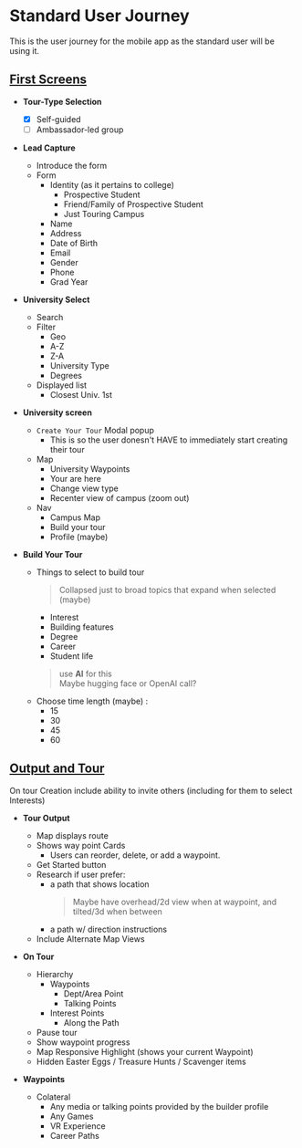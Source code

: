 # Standard User Journey

This is the user journey for the mobile app as the standard user will be using it.

## [First Screens](../meeting_6-19-25/first-screens.jpeg)

- **Tour-Type Selection**
    - [x] Self-guided 
    - [ ] Ambassador-led group 

- **Lead Capture**
    - Introduce the form
    - Form
        - Identity (as it pertains to college)
            - Prospective Student
            - Friend/Family of Prospective Student
            - Just Touring Campus
        - Name
        - Address
        - Date of Birth
        - Email 
        - Gender
        - Phone 
        - Grad Year

- **University Select**
    - Search
    - Filter
        - Geo
        - A-Z
        - Z-A
        - University Type
        - Degrees
    - Displayed list
        - Closest Univ. 1st

- **University screen**
    - `Create Your Tour` Modal popup
        - This is so the user donesn't HAVE to immediately start creating their tour
    - Map
        - University Waypoints
        - Your are here
        - Change view type
        - Recenter view of campus (zoom out)
    - Nav
        - Campus Map
        - Build your tour
        - Profile (maybe)

- **Build Your Tour**
    - Things to select to build tour
        > Collapsed just to broad topics that expand when selected (maybe) 
        - Interest
        - Building features
        - Degree
        - Career
        - Student life
        > use **AI** for this </br>
        > Maybe hugging face or OpenAI call?
    - Choose time length (maybe) :  
        - 15
        - 30
        - 45
        - 60



## [Output and Tour](../meeting_6-19-25/output&tour.jpeg)

On tour Creation include ability to invite others (including for them to select Interests)

- **Tour Output**
    - Map displays route
    - Shows way point Cards
        - Users can reorder, delete, or add a waypoint.
    - Get Started button
    - Research if user prefer:
        - a path that shows location
            > Maybe have overhead/2d view when at waypoint, and tilted/3d when between 
        - a path w/ direction instructions
    - Include Alternate Map Views

- **On Tour**
    - Hierarchy
        - Waypoints
            - Dept/Area Point
            - Talking Points 
        - Interest Points
            - Along the Path 
    - Pause tour 
    - Show waypoint progress
    - Map Responsive Highlight (shows your current Waypoint)
    - Hidden Easter Eggs / Treasure Hunts / Scavenger items

- **Waypoints**
    - Colateral
        - Any media or talking points provided by the builder profile
        - Any Games
        - VR Experience
        - Career Paths
